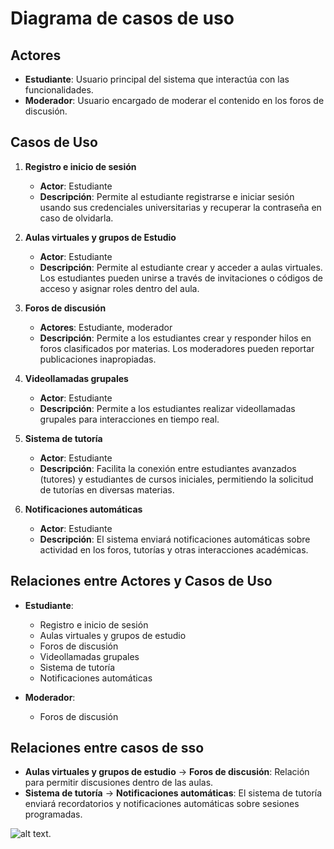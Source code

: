 # Diagrama de casos de uso 

## Actores
- **Estudiante**: Usuario principal del sistema que interactúa con las funcionalidades.
- **Moderador**: Usuario encargado de moderar el contenido en los foros de discusión.

## Casos de Uso
1. **Registro e inicio de sesión**
   - **Actor**: Estudiante
   - **Descripción**: Permite al estudiante registrarse e iniciar sesión usando sus credenciales universitarias y recuperar la contraseña en caso de olvidarla.
   
2. **Aulas virtuales y grupos de Estudio**
   - **Actor**: Estudiante
   - **Descripción**: Permite al estudiante crear y acceder a aulas virtuales. Los estudiantes pueden unirse a través de invitaciones o códigos de acceso y asignar roles dentro del aula.

3. **Foros de discusión**
   - **Actores**: Estudiante, moderador
   - **Descripción**: Permite a los estudiantes crear y responder hilos en foros clasificados por materias. Los moderadores pueden reportar publicaciones inapropiadas.

4. **Videollamadas grupales**
   - **Actor**: Estudiante
   - **Descripción**: Permite a los estudiantes realizar videollamadas grupales para interacciones en tiempo real.

5. **Sistema de tutoría**
   - **Actor**: Estudiante
   - **Descripción**: Facilita la conexión entre estudiantes avanzados (tutores) y estudiantes de cursos iniciales, permitiendo la solicitud de tutorías en diversas materias.

6. **Notificaciones automáticas**
   - **Actor**: Estudiante
   - **Descripción**: El sistema enviará notificaciones automáticas sobre actividad en los foros, tutorías y otras interacciones académicas.

## Relaciones entre Actores y Casos de Uso
- **Estudiante**:
  - Registro e inicio de sesión
  - Aulas virtuales y grupos de estudio
  - Foros de discusión
  - Videollamadas grupales
  - Sistema de tutoría
  - Notificaciones automáticas

- **Moderador**:
  - Foros de discusión

## Relaciones entre casos de sso
- **Aulas virtuales y grupos de estudio** → **Foros de discusión**: Relación para permitir discusiones dentro de las aulas.
- **Sistema de tutoría** → **Notificaciones automáticas**: El sistema de tutoría enviará recordatorios y notificaciones automáticas sobre sesiones programadas.



![alt text.](/DOCUMENTACIÓN/Recursos%20graficos/Diseño%20del%20proyecto/diagrama%caso%de%uso%final.png)
